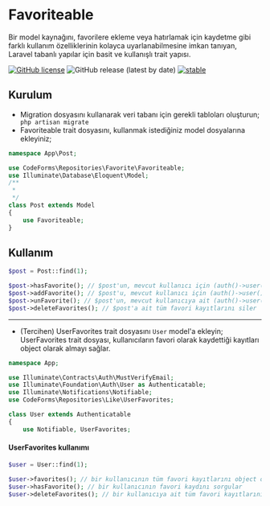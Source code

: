 # Favoriteable
Bir model kaynağını, favorilere ekleme veya hatırlamak için kaydetme gibi farklı kullanım özelliklerinin kolayca uyarlanabilmesine imkan tanıyan, Laravel tabanlı yapılar için basit ve kullanışlı trait yapısı. 

[![GitHub license](https://img.shields.io/github/license/codeforms/Favoriteable)](https://github.com/codeforms/Favoriteable/blob/master/LICENSE)
![GitHub release (latest by date)](https://img.shields.io/github/v/release/codeforms/Favoriteable)
[![stable](http://badges.github.io/stability-badges/dist/stable.svg)](https://github.com/codeforms/Favoriteable/releases)

## Kurulum
* Migration dosyasını kullanarak veri tabanı için gerekli tabloları oluşturun;
``` php artisan migrate```
* Favoriteable trait dosyasını, kullanmak istediğiniz model dosyalarına ekleyiniz;
```php
namespace App\Post;

use CodeForms\Repositories\Favorite\Favoriteable;
use Illuminate\Database\Eloquent\Model;
/**
 * 
 */
class Post extends Model 
{
	use Favoriteable;
}
```
## Kullanım
```php
$post = Post::find(1);

$post->hasFavorite(); // $post'un, mevcut kullanıcı için (auth()->user()) favori kaydını sorgular
$post->addFavorite(); // $post'u, mevcut kullanıcı için (auth()->user()) 'favori' olarak kaydeder
$post->unFavorite(); // $post'un, mevcut kullanıcıya ait (auth()->user()) 'favori' kaydını siler
$post->deleteFavorites(); // $post'a ait tüm favori kayıtlarını siler
``` 
---
* (Tercihen) UserFavorites trait dosyasını ```User``` model'a ekleyin;
UserFavorites trait dosyası, kullanıcıların favori olarak kaydettiği kayıtları object olarak almayı sağlar.
```php
namespace App;

use Illuminate\Contracts\Auth\MustVerifyEmail;
use Illuminate\Foundation\Auth\User as Authenticatable;
use Illuminate\Notifications\Notifiable;
use CodeForms\Repositories\Like\UserFavorites;

class User extends Authenticatable
{
    use Notifiable, UserFavorites;
```

#### UserFavorites kullanımı
```php
$user = User::find(1);

$user->favorites(); // bir kullanıcının tüm favori kayıtlarını object olarak alır
$user->hasFavorite(); // bir kullanıcının favori kaydını sorgular
$user->deleteFavorites(); // bir kullanıcıya ait tüm favori kayıtlarını siler
``` 